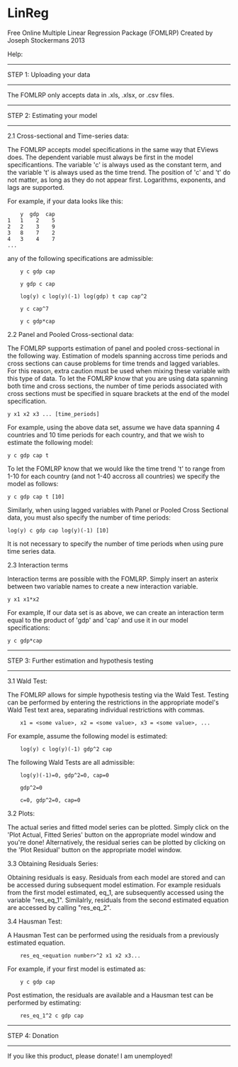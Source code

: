 LinReg
======

Free Online Multiple Linear Regression Package (FOMLRP)
Created by Joseph Stockermans 2013

Help:

**********************************************************************************************************************
STEP 1: Uploading your data
**********************************************************************************************************************

The FOMLRP only accepts data in .xls, .xlsx, or .csv files. 

**********************************************************************************************************************
STEP 2: Estimating your model
**********************************************************************************************************************

2.1 Cross-sectional and Time-series data:

The FOMLRP accepts model specifications in the same way that EViews does. The dependent variable must always be first
in the model specificantions. The variable 'c' is always used as the constant term, and the variable 't' is always 
used as the time trend. The position of 'c' and 't' do not matter, as long as they do not appear first. Logarithms, exponents, and lags are supported.

For example, if your data looks like this:

        y  gdp  cap
    1   1    2    5
    2   2    3    9
    3   8    7    2
    4   3    4    7
    ...
    
any of the following specifications are admissible:

        y c gdp cap

        y gdp c cap

        log(y) c log(y)(-1) log(gdp) t cap cap^2

        y c cap^7
        
        y c gdp*cap

2.2 Panel and Pooled Cross-sectional data:

The FOMLRP supports estimation of panel and pooled cross-sectional in the following way. Estimation of models spanning accross time periods and cross sections can cause problems for time trends and lagged variables. For this reason, extra caution must be used when mixing these variable with this type of data. To let the FOMLRP know that you are using data spanning both time and cross sections, the number of time periods associated with cross sections must be specified in square brackets at the end of the model specification.

    y x1 x2 x3 ... [time_periods]

For example, using the above data set, assume we have data spanning 4 countries and 10 time periods for each country, and that we wish to estimate the following model:

    y c gdp cap t

To let the FOMLRP know that we would like the time trend 't' to range from 1-10 for each country (and not 1-40 accross all countries) we specify the model as follows:

    y c gdp cap t [10]
    
Similarly, when using lagged variables with Panel or Pooled Cross Sectional data, you must also specify the number of time periods:

    log(y) c gdp cap log(y)(-1) [10]
    
It is not necessary to specify the number of time periods when using pure time series data.

2.3 Interaction terms

Interaction terms are possible with the FOMLRP. Simply insert an asterix between two variable names to create a new interaction variable.

    y x1 x1*x2
    
For example, If our data set is as above, we can create an interaction term equal to the product of 'gdp' and 'cap' and use it in our model specifications:

    y c gdp*cap

**********************************************************************************************************************
STEP 3: Further estimation and hypothesis testing
**********************************************************************************************************************

3.1 Wald Test:

The FOMLRP allows for simple hypothesis testing via the Wald Test. Testing can be performed by entering the restrictions
in the appropriate model's Wald Test text area, separating individual restrictions with commas.

        x1 = <some value>, x2 = <some value>, x3 = <some value>, ...

For example, assume the following model is estimated:

        log(y) c log(y)(-1) gdp^2 cap
        
The following Wald Tests are all admissible:

        log(y)(-1)=0, gdp^2=0, cap=0

        gdp^2=0

        c=0, gdp^2=0, cap=0
        
3.2 Plots:

The actual series and fitted model series can be plotted. Simply click on the 'Plot Actual, Fitted Series' button on 
the appropriate model window and you're done! Alternatively, the residual series can be plotted by clicking on the
'Plot Residual' button on the appropriate model window.

3.3 Obtaining Residuals Series:

Obtaining residuals is easy. Residuals from each model are stored and can be accessed during subsequent model estimation. 
For example residuals from the first model estimated, eq_1, are subsequently accessed using the variable "res_eq_1". 
Similalrly, residuals from the second estimated equation are accessed by calling "res_eq_2".

3.4 Hausman Test:

A Hausman Test can be performed using the residuals from a previously estimated equation. 

        res_eq_<equation number>^2 x1 x2 x3...

For example, if your first model is estimated as:

        y c gdp cap
        
Post estimation, the residuals are available and a Hausman test can be performed by estimating:

        res_eq_1^2 c gdp cap


**********************************************************************************************************************
STEP 4: Donation
**********************************************************************************************************************

If you like this product, please donate! I am unemployed!
